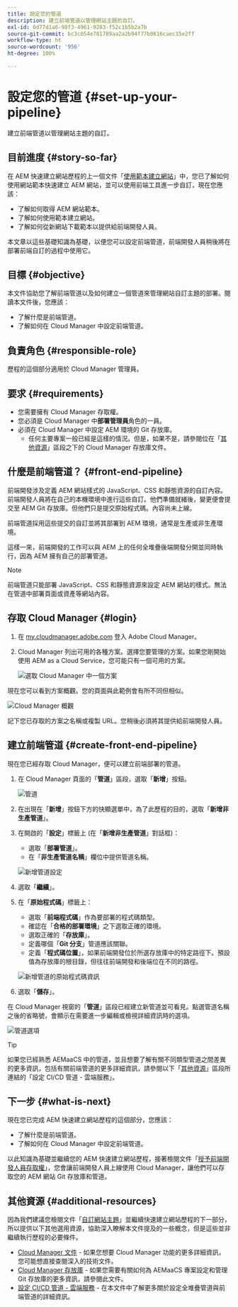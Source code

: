 ```yaml
---
title: 設定您的管道
description: 建立前端管道以管理網站主題的自訂。
exl-id: 0d77d1a6-98f3-4961-9283-f52c1b5b2a7b
source-git-commit: bc3c054e781789aa2a2b94f77b0616caec15e2ff
workflow-type: ht
source-wordcount: '956'
ht-degree: 100%

---
```


# 設定您的管道 {#set-up-your-pipeline}

建立前端管道以管理網站主題的自訂。

## 目前進度 {#story-so-far}

在 AEM 快速建立網站歷程的上一個文件「[使用範本建立網站](create-site.md)」中，您已了解如何使用網站範本快速建立 AEM 網站，並可以使用前端工具進一步自訂，現在您應該：

* 了解如何取得 AEM 網站範本。
* 了解如何使用範本建立網站。
* 了解如何從新網站下載範本以提供給前端開發人員。

本文章以這些基礎知識為基礎，以便您可以設定前端管道，前端開發人員稍後將在部署前端自訂的過程中使用它。

## 目標 {#objective}

本文件協助您了解前端管道以及如何建立一個管道來管理網站自訂主題的部署。閱讀本文件後，您應該：

* 了解什麼是前端管道。
* 了解如何在 Cloud Manager 中設定前端管道。

## 負責角色 {#responsible-role}

歷程的這個部分適用於 Cloud Manager 管理員。

## 要求 {#requirements}

* 您需要擁有 Cloud Manager 存取權。
* 您必須是 Cloud Manager 中&#x200B;**部署管理員**&#x200B;角色的一員。
* 必須在 Cloud Manager 中設定 AEM 環境的 Git 存放庫。
   * 任何主要專案一般已經是這樣的情況。但是，如果不是，請參閱位在「[其他資源](#additional-resources)」區段之下的 Cloud Manager 存放庫文件。

## 什麼是前端管道？ {#front-end-pipeline}

前端開發涉及定義 AEM 網站樣式的 JavaScript、CSS 和靜態資源的自訂內容。前端開發人員將在自己的本機環境中進行這些自訂。他們準備就緒後，變更便會提交至 AEM Git 存放庫。但他們只是提交原始程式碼。內容尚未上線。

前端管道採用這些提交的自訂並將其部署到 AEM 環境，通常是生產或非生產環境。

這樣一來，前端開發的工作可以與 AEM 上的任何全堆疊後端開發分開並同時執行，因為 AEM 擁有自己的部署管道。

>[!NOTE]
>
>前端管道只能部署 JavaScript、CSS 和靜態資源來設定 AEM 網站的樣式。無法在管道中部署頁面或資產等網站內容。

## 存取 Cloud Manager {#login}

1. 在 [my.cloudmanager.adobe.com](https://my.cloudmanager.adobe.com/) 登入 Adobe Cloud Manager。

1. Cloud Manager 列出可用的各種方案。選擇您要管理的方案。如果您剛開始使用 AEM as a Cloud Service，您可能只有一個可用的方案。

   ![選取 Cloud Manager 中一個方案](assets/cloud-manager-select-program.png)

現在您可以看到方案概觀。您的頁面與此範例會有所不同但相似。

![Cloud Manager 概觀](assets/cloud-manager-overview.png)

記下您已存取的方案之名稱或複製 URL。您稍後必須將其提供給前端開發人員。

## 建立前端管道 {#create-front-end-pipeline}

現在您已經存取 Cloud Manager，便可以建立前端部署的管道。

1. 在 Cloud Manager 頁面的「**管道**」區段，選取「**新增**」按鈕。

   ![管道](assets/pipelines-add.png)

1. 在出現在「**新增**」按鈕下方的快顯選單中，為了此歷程的目的，選取「**新增非生產管道**」。

1. 在開啟的「**設定**」標籤上 (在「**新增非生產管道**」對話框)：
   * 選取「**部署管道**」。
   * 在「**非生產管道名稱**」欄位中提供管道名稱。

   ![新增管道設定](assets/add-pipeline-configuration.png)

1. 選取「**繼續**」。

1. 在「**原始程式碼**」標籤上：
   * 選取「**前端程式碼**」作為要部署的程式碼類型。
   * 確認在「**合格的部署環境**」之下選取正確的環境。
   * 選取正確的「**存放庫**」。
   * 定義哪個「**Git 分支**」管道應該關聯。
   * 定義「**程式碼位置**」，如果前端開發位於所選存放庫中的特定路徑下。預設值為存放庫的根目錄，但往往前端開發和後端位在不同的路徑。

   ![新增管道的原始程式碼資訊](assets/add-pipeline-source-code.png)

1. 選取「**儲存**」。

在 Cloud Manager 視窗的「**管道**」區段已經建立新管道並可看見。點選管道名稱之後的省略號，會顯示在需要進一步編輯或檢視詳細資訊時的選項。

![管道選項](assets/new-pipeline.png)

>[!TIP]
>
>如果您已經熟悉 AEMaaCS 中的管道，並且想要了解有關不同類型管道之間差異的更多資訊，包括有關前端管道的更多詳細資訊，請參閱以下「[其他資源](#additional-resources)」區段所連結的「設定 CI/CD 管道 - 雲端服務」。

## 下一步 {#what-is-next}

現在您已完成 AEM 快速建立網站歷程的這個部分，您應該：

* 了解什麼是前端管道。
* 了解如何在 Cloud Manager 中設定前端管道。

以此知識為基礎並繼續您的 AEM 快速建立網站歷程，接著檢閱文件「[授予前端開發人員存取權](grant-access.md)」，您會讓前端開發人員上線使用 Cloud Manager，讓他們可以存取您的 AEM 網站 Git 存放庫和管道。

## 其他資源 {#additional-resources}

因為我們建議您檢閱文件「[自訂網站主題](customize-theme.md)」並繼續快速建立網站歷程的下一部分，所以提供以下其他選用資源，協助深入瞭解本文件提及的一些概念，但是這些並非繼續執行歷程的必要條件。

* [Cloud Manager 文件](https://experienceleague.adobe.com/docs/experience-manager-cloud-service/onboarding/onboarding-concepts/cloud-manager-introduction.html) - 如果您想要 Cloud Manager 功能的更多詳細資訊，您可能想直接查閱深入的技術文件。
* [Cloud Manager 存放庫](/help/implementing/cloud-manager/managing-code/cloud-manager-repositories.md) - 如果您需要有關如何為 AEMaaCS 專案設定和管理 Git 存放庫的更多資訊，請參閱此文件。
* [設定 CI/CD 管道 - 雲端服務](/help/implementing/cloud-manager/configuring-pipelines/introduction-ci-cd-pipelines.md) - 在本文件中了解更多關於設定全堆疊管道與前端管道的詳細資訊。
